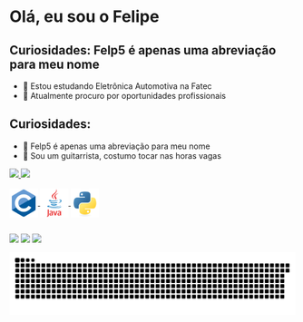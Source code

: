 # Olá, eu sou o Felipe
## Curiosidades: Felp5 é apenas uma abreviação para meu nome

- 📖 Estou estudando Eletrônica Automotiva na Fatec
- 👀 Atualmente procuro por oportunidades profissionais

## Curiosidades: 
- 🙂 Felp5 é apenas uma abreviação para meu nome
- 🎸 Sou um guitarrista, costumo tocar nas horas vagas



 <div>
  <a href="https://github.com/FeLp5">
  <img height="180em" src="https://github-readme-stats.vercel.app/api?username=FeLp5&show_icons=true&theme=dark&include_all_commits=true&count_private=true"/>
  <img height="150em" src="https://github-readme-stats.vercel.app/api/top-langs/?username=FeLp5&layout=compact&langs_count=7&theme=dark"/>
</div>
  
<div style="display: inline_block"><br>
 <img  align="center" alt="FeL5-C" height="50" width="50" src="https://github.com/devicons/devicon/blob/master/icons/c/c-original.svg">
 <img align="center"  alt="FeL5-Java" height="50" width="50"  src="https://github.com/devicons/devicon/blob/master/icons/java/java-original-wordmark.svg">
 <img align="center" alt="Rafa-Python" height="50" width="50" src="https://raw.githubusercontent.com/devicons/devicon/master/icons/python/python-original.svg">
</div>  
  
  
 ## 
  
<div> 
  <a href="https://www.linkedin.com/in/felipe-alves-leite-da-silva-332b31218/"target="_blank"><img src="https://img.shields.io/badge/LinkedIn-0077B5?style=for-the-badge&logo=linkedin&logoColor=white"></a>
  <a href="" target="_blank"><img src="https://img.shields.io/badge/-Instagram-%23E4405F?style=for-the-badge&logo=instagram&logoColor=white" target="_blank"></a>
  <a href = ""><img src="https://img.shields.io/badge/-Gmail-%23333?style=for-the-badge&logo=gmail&logoColor=white" target="_blank"></a>

 
  ![Snake animation](https://github.com/FeLp5/FeLp5/blob/output/github-contribution-grid-snake.svg)
 
</div>
